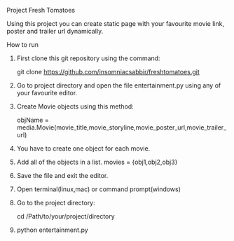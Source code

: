 Project Fresh Tomatoes

Using this project you can create static page with your favourite movie link, poster and trailer url dynamically. 

How to run

1. First clone this git repository using the command:
	
	git clone https://github.com/insomniacsabbir/freshtomatoes.git

2. Go to project directory and open the file entertainment.py using any of your 	favourite editor.

3. Create Movie objects using this method:

	objName = media.Movie(movie_title,movie_storyline,movie_poster_url,movie_trailer_url)
4. You have to create one object for each movie. 

5. Add all of the objects in a list.
	movies = {obj1,obj2,obj3}

6. Save the file and exit the editor.

7. Open terminal(linux,mac) or command prompt(windows)

8. Go to the project directory:
	
	cd /Path/to/your/project/directory

9. python entertainment.py